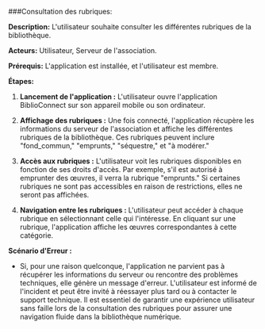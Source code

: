 ###Consultation des rubriques:

**Description:** L'utilisateur souhaite consulter les différentes rubriques de la bibliothèque.

**Acteurs:** Utilisateur, Serveur de l'association.

**Prérequis:** L'application est installée, et l'utilisateur est membre.

**Étapes:**

1. **Lancement de l'application :** L'utilisateur ouvre l'application BiblioConnect sur son appareil mobile ou son ordinateur.

2. **Affichage des rubriques :** Une fois connecté, l'application récupère les informations du serveur de l'association et affiche les différentes rubriques de la bibliothèque. Ces rubriques peuvent inclure "fond_commun," "emprunts," "séquestre," et "à modérer."

3. **Accès aux rubriques :** L'utilisateur voit les rubriques disponibles en fonction de ses droits d'accès. Par exemple, s'il est autorisé à emprunter des œuvres, il verra la rubrique "emprunts." Si certaines rubriques ne sont pas accessibles en raison de restrictions, elles ne seront pas affichées.

4. **Navigation entre les rubriques :** L'utilisateur peut accéder à chaque rubrique en sélectionnant celle qui l'intéresse. En cliquant sur une rubrique, l'application affiche les œuvres correspondantes à cette catégorie.

**Scénario d'Erreur :**

- Si, pour une raison quelconque, l'application ne parvient pas à récupérer les informations du serveur ou rencontre des problèmes techniques, elle génère un message d'erreur. L'utilisateur est informé de l'incident et peut être invité à réessayer plus tard ou à contacter le support technique. Il est essentiel de garantir une expérience utilisateur sans faille lors de la consultation des rubriques pour assurer une navigation fluide dans la bibliothèque numérique.
